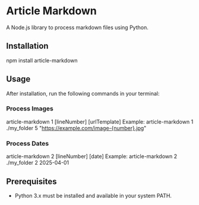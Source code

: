 # Article Markdown
A Node.js library to process markdown files using Python.

## Installation
npm install article-markdown

## Usage
After installation, run the following commands in your terminal:

### Process Images
article-markdown 1 <directory> [lineNumber] [urlTemplate]
Example:
article-markdown 1 ./my_folder 5 "https://example.com/image-{number}.jpg"

### Process Dates
article-markdown 2 <directory> [lineNumber] [date]
Example:
article-markdown 2 ./my_folder 2 2025-04-01

## Prerequisites
- Python 3.x must be installed and available in your system PATH.